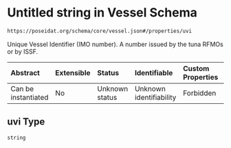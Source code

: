 # Untitled string in Vessel Schema

```txt
https://poseidat.org/schema/core/vessel.json#/properties/uvi
```

Unique Vessel Identifier (IMO number). A number issued by the tuna RFMOs or by ISSF.

| Abstract            | Extensible | Status         | Identifiable            | Custom Properties | Additional Properties | Access Restrictions | Defined In                                                      |
| :------------------ | :--------- | :------------- | :---------------------- | :---------------- | :-------------------- | :------------------ | :-------------------------------------------------------------- |
| Can be instantiated | No         | Unknown status | Unknown identifiability | Forbidden         | Allowed               | none                | [vessel.json*](schemas/core/vessel.json "open original schema") |

## uvi Type

`string`
